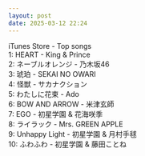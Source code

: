 ```yaml
---
layout: post
date: 2025-03-12 22:24
---
```


iTunes Store - Top songs<br />
1: HEART - King & Prince<br />
2: ネーブルオレンジ - 乃木坂46<br />
3: 琥珀 - SEKAI NO OWARI<br />
4: 怪獣 - サカナクション<br />
5: わたしに花束 - Ado<br />
6: BOW AND ARROW - 米津玄師<br />
7: EGO - 初星学園 & 花海咲季<br />
8: ライラック - Mrs. GREEN APPLE<br />
9: Unhappy Light - 初星学園 & 月村手毬<br />
10: ふわふわ - 初星学園 & 藤田ことね<br />
